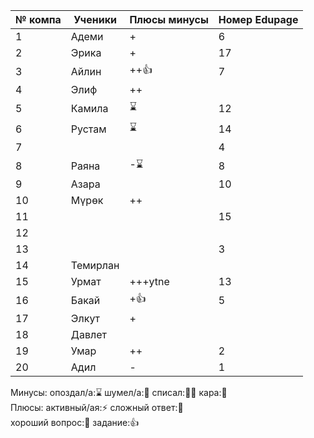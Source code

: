 
| № компа | Ученики  | Плюсы минусы | Номер Edupage |
| ------- | -------- | ------------ | ------------- |
| 1       | Адеми    | +            | 6             |
| 2       | Эрика    | +            | 17            |
| 3       | Айлин    | ++👍         | 7             |
| 4       | Элиф     | ++           |               |
| 5       | Камила   | ⌛            | 12            |
| 6       | Рустам   | ⌛            | 14            |
| 7       |          |              | 4             |
| 8       | Раяна    | -⌛           | 8             |
| 9       | Азара    |              | 10            |
| 10      | Мүрөк    | ++           |               |
| 11      |          |              | 15            |
| 12      |          |              |               |
| 13      |          |              | 3             |
| 14      | Темирлан |              |               |
| 15      | Урмат    | +++ytne      | 13            |
| 16      | Бакай    | +👍          | 5             |
| 17      | Элкут    | +            |               |
| 18      | Давлет   |              |               |
| 19      | Умар     | ++           | 2             |
| 20      | Адил     | -            | 1             |

Минусы:
опоздал/а:⌛ шумел/а:📢 
списал:😶‍🌫️ кара:👺  
Плюсы:
активный/ая:⚡ сложный ответ:🏅  
хороший вопрос:🤌  задание:👍